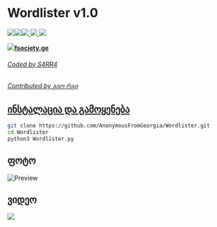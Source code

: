 # Wordlister v1.0

<p align="left"><a href="https://youtube.com/AnonymousFromGeorgia"><img src="https://i.ibb.co/F48y2tp/rsz-pngitem-5213730.png"><a href="https://anonymousfg.rivyt.com"><img src="https://i.ibb.co/8BH4f6S/Logo.png"><a href="https://facebook.com/anonimaluri"><img src="http://i.imgur.com/P3YfQoD.png">
  <a href="https://twitter.com/anonimaluri"><img src="http://i.imgur.com/tXSoThF.png">
    <a href="https://github.com/AnonymousFromGeorgia"><img src="http://i.imgur.com/0o48UoR.png"></p>

<p align="left"><a href="https://fsociety.ge"><img src="https://i.ibb.co/kBRDXcS/foto-no-exif.png"><b>fsociety.ge</b></p>

<h6>Coded by S4RR4</h6>
<h6>Contributed by გიო რგი</h6>

## ინსტალაცია და გამოყენება

```bash
git clone https://github.com/AnonymousFromGeorgia/Wordlister.git
cd Wordlister
python3 Wordlister.py
```

<h2>ფოტო</h2>

![Preview](https://i.ibb.co/NTSNqhn/foto-no-exif.png)

<h2>ვიდეო</h2>
<a href="https://www.youtube.com/watch?v=vDD3ZYV3TRQ"><img src="https://i.ibb.co/0rHf4zp/maxresdefault.png" style="max-width:100%;"></a>
